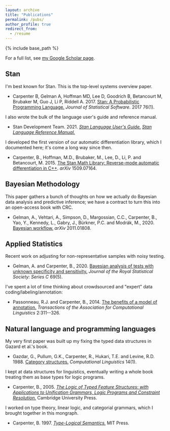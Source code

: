 ```yaml
---
layout: archive
title: "Publications"
permalink: /pubs/
author_profile: true
redirect_from:
  - /resume
---
```


{% include base_path %}

For a full list, see [my Google Scholar page](https://scholar.google.com/citations?user=kPtKWAwAAAAJ&hl=en).

## Stan

I'm best known for Stan.  This is the top-level systems overview paper.

* Carpenter B, Gelman A, Hoffman MD, Lee D, Goodrich B, Betancourt M, Brubaker M, Guo J, Li P, Riddell A. 2017.  [Stan: A Probabilistic Programming Language.](https://www.jstatsoft.org/article/view/v076i01) *Journal of Statistical Software.* 2017 76(1).

I also wrote the bulk of the language user's guide and reference manual.

* Stan Development Team. 2021. [*Stan Language User's Guide.*](https://mc-stan.org/docs/stan-users-guide/index.html) [*Stan Language Reference Manual.*](https://mc-stan.org/docs/reference-manual/index.html)

I developed the first version of our automatic differentiation library, which I documented here;  it's come a long way since then.

* Carpenter, B., Hoffman, M.D., Brubaker, M., Lee, D., Li, P. and Betancourt, M. 2015. [The Stan Math Library: Reverse-mode automatic differentiation in C++](https://arxiv.org/abs/1509.07164). *arXiv* 1509.07164.

## Bayesian Methodology

This paper gathers a bunch of thoughts on how we actually do Bayesian data analysis and predictive inference; we have a contract to turn this into an open-access book with CRC.

* Gelman, A., Vehtari, A., Simpson, D., Margossian, C.C., Carpenter, B., Yao, Y., Kennedy, L., Gabry, J., Bürkner, P.C. and Modrák, M., 2020. [Bayesian workflow.](https://arxiv.org/abs/2011.01808) *arXiv* 2011.01808.

## Applied Statistics

Recent work on adjusting for non-representative samples with noisy testing.

* Gelman, A. and Carpenter, B., 2020. [Bayesian analysis of tests with unknown specificity and sensitivity.](https://rss.onlinelibrary.wiley.com/doi/abs/10.1111/rssc.12435) *Journal of the Royal Statistical Society: Series C* 69(5).

I've spent a lot of time thinking about crowdsourced and "expert" data coding/labeling/annotation:

* Passonneau, R.J. and Carpenter, B., 2014. [The benefits of a model of annotation.](https://transacl.org/ojs/index.php/tacl/article/view/389) *Transactions of the Association for Computational Linguistics* 2:311--326.


## Natural language and programming languages

My very first paper was built up my fixing the typed data structures in Gazard et al.'s book.

* Gazdar, G., Pullum, G.K., Carpenter, R., Hukari, T.E. and Levine, R.D. 1988. [Category structures.](https://www.aclweb.org/anthology/J88-1001/) *Computational Linguistics* 14(1).

I kept at data structures for linguistics, eventually writing a whole book treating them as base types for logic programs.

* Carpenter, B., 2005. [*The Logic of Typed Feature Structures: with Applications to Unification Grammars, Logic Programs and Constraint Resolution.*](https://www.amazon.com/Logic-Typed-Feature-Structures-Applications/dp/0521419328) Cambridge University Press.

I worked on type theory, linear logic, and categorial grammars, which I brought together in this mongraph.

* Carpenter, B. 1997. [*Type-Logical Semantics.*](https://www.amazon.com/Type-Logical-Semantics-Language-Speech-Communication-dp-0262531496/dp/0262531496/ref=mt_other?_encoding=UTF8&me=&qid=1612655482) MIT Press. 



